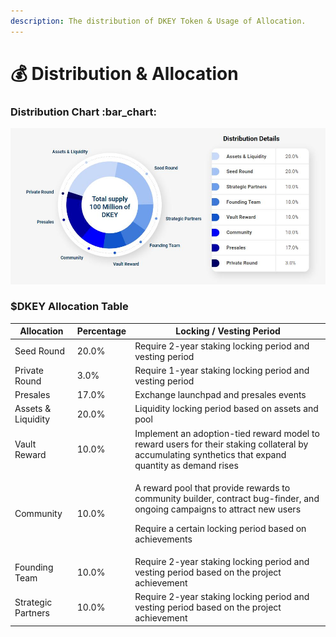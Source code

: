 ```yaml
---
description: The distribution of DKEY Token & Usage of Allocation.
---
```


# 💰 Distribution & Allocation

### Distribution Chart  :bar\_chart:&#x20;

![](<../.gitbook/assets/DKEY-distribution-chart (1).JPG>)



### $DKEY Allocation Table

| Allocation         | Percentage | Locking / Vesting Period                                                                                                                                                                             |
| ------------------ | ---------- | ---------------------------------------------------------------------------------------------------------------------------------------------------------------------------------------------------- |
| Seed Round         | 20.0%      | Require 2-year staking locking period and vesting period                                                                                                                                             |
| Private Round      | 3.0%       | Require 1-year staking locking period and vesting period                                                                                                                                             |
| Presales           | 17.0%      | Exchange launchpad and presales events                                                                                                                                                               |
| Assets & Liquidity | 20.0%      | Liquidity locking period based on assets and pool                                                                                                                                                    |
| Vault Reward       | 10.0%      | Implement an adoption-tied reward model to reward users for their staking collateral by accumulating synthetics that expand quantity as demand rises                                                 |
| Community          | 10.0%      | <p>A reward pool that provide rewards to community builder, contract bug-finder, and ongoing campaigns to attract new users </p><p></p><p>Require a certain locking period based on achievements</p> |
| Founding Team      | 10.0%      | Require 2-year staking locking period and vesting period based on the project achievement                                                                                                            |
| Strategic Partners | 10.0%      | Require 2-year staking locking period and vesting period based on the project achievement                                                                                                            |



